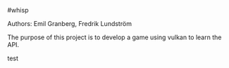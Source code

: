 #whisp

Authors: Emil Granberg, Fredrik Lundström

The purpose of this project is to develop a game using vulkan to learn the API.

test
